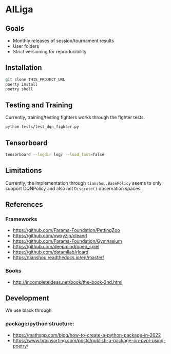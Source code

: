# AILiga


## Goals

* Monthly releases of session/tournament results
* User folders
* Strict versioning for reproducibility

## Installation

```sh
git clone THIS_PROJECT_URL
poerty install
poetry shell
```




## Testing and Training

Currently, training/testing fighters works through the fighter tests.
```sh
python tests/test_dqn_fighter.py
```

## Tensorboard

```sh
tensorboard --logdir log/ --load_fast=false
```


## Limitations

Currently, the implementation through `tianshou.BasePolicy` seems to only support DQNPolicy and also not `Discrete()` observation spaces.

## References

### Frameworks

* https://github.com/Farama-Foundation/PettingZoo
* https://github.com/vwxyzjn/cleanrl
* https://github.com/Farama-Foundation/Gymnasium
* https://github.com/deepmind/open_spiel
* https://github.com/datamllab/rlcard
* https://tianshou.readthedocs.io/en/master/

### Books

* http://incompleteideas.net/book/the-book-2nd.html


## Development

We use black through

### package/python structure:

* https://mathspp.com/blog/how-to-create-a-python-package-in-2022
* https://www.brainsorting.com/posts/publish-a-package-on-pypi-using-poetry/
